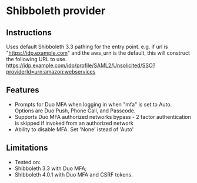 # Shibboleth provider

## Instructions

Uses default Shibboleth 3.3 pathing for the entry point.
e.g. if url is "https://idp.example.com" and the aws_urn is the default, this will construct the following URL to use.
https://idp.example.com/idp/profile/SAML2/Unsolicited/SSO?providerId=urn:amazon:webservices

## Features

* Prompts for Duo MFA when logging in when "mfa" is set to Auto. Options are Duo Push, Phone Call, and Passcode.
* Supports Duo MFA authorized networks bypass - 2 factor authentication is skipped if invoked from an authorized network
* Ability to disable MFA. Set 'None' istead of 'Auto'

## Limitations

* Tested on:
 * Shibboleth 3.3 with Duo MFA;
 * Shibboleth 4.0.1 with Duo MFA and CSRF tokens.
